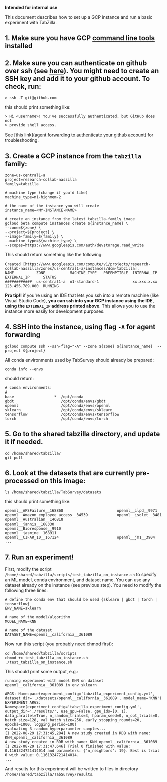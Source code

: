 **Intended for internal use** 

This document describes how to set up a GCP instance and run a basic experiment with TabZilla.

## 1. Make sure you have GCP [command line tools](https://cloud.google.com/sdk/gcloud) installed 

## 2. Make sure you can authenticate on github over ssh (see [here](https://docs.github.com/en/authentication/connecting-to-github-with-ssh/testing-your-ssh-connection)). You might need to create an SSH key and add it to your github account. To check, run:
```commandline
> ssh -T git@github.com
```

this should print something like:
```commandline
> Hi <username>! You've successfully authenticated, but GitHub does not
> provide shell access.
```

See [this link]([agent forwarding to authenticate your github account](https://docs.github.com/en/developers/overview/using-ssh-agent-forwarding)) for troubleshooting.

## 3. Create a GCP instance from the `tabzilla` family:

```
zone=us-central1-a
project=research-collab-naszilla
family=tabzilla

# machine type (change if you'd like)
machine_type=n1-highmem-2

# the name of the instance you will create
instance_name=<MY-INSTANCE-NAME>

# create an instance from the latest tabzilla-family image
gcloud beta compute instances create ${instance_name} \
--zone=${zone} \
--project=${project} \
--image-family=${family} \
--machine-type=${machine_type} \
--scopes=https://www.googleapis.com/auth/devstorage.read_write
```

This should return something like the following:

```
Created [https://www.googleapis.com/compute/v1/projects/research-collab-naszilla/zones/us-central1-a/instances/dcm-tabzilla].
NAME          ZONE           MACHINE_TYPE   PREEMPTIBLE  INTERNAL_IP  EXTERNAL_IP      STATUS
############  us-central1-a  n1-standard-1               xx.xxx.x.xx  123.456.789.000  RUNNING
```

**Pro tip!!** if you're using an IDE that lets you ssh into a remote machine (like Visual Studio Code), **you can ssh into your GCP instance using the IDE, using the `EXTERNAL_IP` address printed above**. This allows you to use the instance more easily for development purposes.

## 4. SSH into the instance, using flag `-A` for agent forwarding

```
gcloud compute ssh --ssh-flag="-A" --zone ${zone} ${instance_name}  --project ${project}
```

All conda environments used by TabSurvey should already be prepared:

```commandline
conda info --envs
```

should return:
```
# conda environments:
#
base                  *  /opt/conda
gbdt                     /opt/conda/envs/gbdt
openml                   /opt/conda/envs/openml
sklearn                  /opt/conda/envs/sklearn
tensorflow               /opt/conda/envs/tensorflow
torch                    /opt/conda/envs/torch
```

## 5. Go to the shared tabzilla directory, and update it if needed.

```commandline
cd /home/shared/tabzilla/
git pull
```

## 6. Look at the datasets that are currently pre-processed on this image:

```commandline
ls /home/shared/tabzilla/TabSurvey/datasets
```

this should print something like:

```
openml__APSFailure__168868                        openml__ilpd__9971
openml__Amazon_employee_access__34539             openml__isolet__3481
openml__Australian__146818                        openml__jannis__168330
openml__Bioresponse__9910                         openml__jasmine__168911
openml__CIFAR_10__167124                          openml__jm1__3904
...
```

## 7. Run an experiment!

First, modify the script `/home/shared/tabzilla/scripts/test_tabzilla_on_instance.sh` to specify an ML model, conda environment, and dataset name. You can use any dataset already on the instance (see previous step). You need to modify the following three lines:

```
# define the conda env that should be used {sklearn | gbdt | torch | tensorflow}
ENV_NAME=sklearn

# name of the model/algorithm
MODEL_NAME=KNN

# name of the dataset
DATASET_NAME=openml__california__361089
```

Now run this script (you probably need chmod first):

```commandline
cd /home/shared/tabzilla/scripts
chmod +x test_tabzilla_on_instance.sh
./test_tabzilla_on_instance.sh
```

This should print some output, e.g.:

```
running experiment with model KNN on dataset openml__california__361089 in env sklearn

ARGS: Namespace(experiment_config='tabzilla_experiment_config.yml', dataset_dir='./datasets/openml__california__361089', model_name='KNN')
EXPERIMENT ARGS: Namespace(experiment_config='tabzilla_experiment_config.yml', output_dir='./results/', use_gpu=False, gpu_ids=[0, 1], data_parallel=True, n_random_trials=3, hparam_seed=0, n_opt_trials=0, batch_size=128, val_batch_size=256, early_stopping_rounds=20, epochs=1000, logging_period=100)
evaluating 3 random hyperparameter samples...
[I 2022-08-29 17:31:45,284] A new study created in RDB with name: KNN_openml__california__361089
A new study created in RDB with name: KNN_openml__california__361089
[I 2022-08-29 17:31:47,646] Trial 0 finished with value: 0.1161324721414014 and parameters: {'n_neighbors': 19}. Best is trial 0 with value: 0.1161324721414014.
...
```

And results for this experiment will be written to files in directory `/home/shared/tabzilla/TabSurvey/results`.



